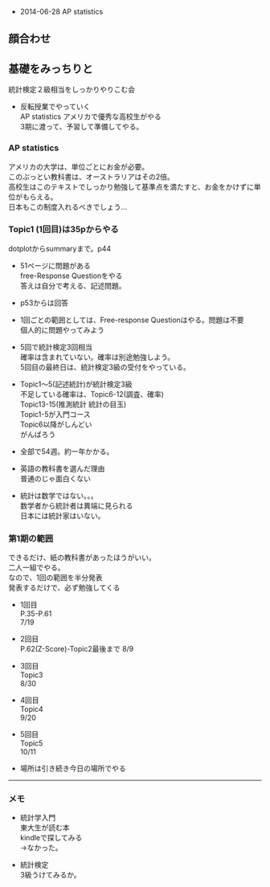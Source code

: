 * 2014-06-28 AP statistics  

## 顔合わせ  

## 基礎をみっちりと  
統計検定２級相当をしっかりやりこむ会  

* 反転授業でやっていく  
AP statistics アメリカで優秀な高校生がやる  
3期に渡って、予習して準備してやる。  

### AP statistics  
アメリカの大学は、単位ごとにお金が必要。  
このぶっとい教科書は、オーストラリアはその2倍。  
高校生はこのテキストでしっかり勉強して基準点を満たすと、お金をかけずに単位がもらえる。  
日本もこの制度入れるべきでしょう…  

### Topic1 (1回目)は35pからやる  
dotplotからsummaryまで。p44  

* 51ページに問題がある  
free-Response Questionをやる  
答えは自分で考える、記述問題。  

* p53からは回答  

* 1回ごとの範囲としては、Free-response Questionはやる。問題は不要  
個人的に問題やってみよう  

* 5回で統計検定3回相当  
確率は含まれていない。確率は別途勉強しよう。  
5回目の最終日は、統計検定3級の受付をやっている。  

* Topic1〜5(記述統計)が統計検定3級  
不足している確率は、Topic6-12(調査、確率)  
Topic13-15(推測統計 統計の目玉)  
Topic1-5が入門コース  
Topic6以降がしんどい  
がんばろう  

* 全部で54週。約一年かかる。  

* 英語の教科書を選んだ理由  
普通のじゃ面白くない  

* 統計は数学ではない。。。  
数学者から統計者は異端に見られる  
日本には統計家はいない。  

### 第1期の範囲  
できるだけ、紙の教科書があったほうがいい。  
二人一組でやる。  
なので、1回の範囲を半分発表  
発表するだけで、必ず勉強してくる  

* 1回目  
P.35-P.61  
7/19  

* 2回目  
P.62(Z-Score)-Topic2最後まで
8/9  

* 3回目  
Topic3  
8/30  

* 4回目  
Topic4  
9/20  

* 5回目  
Topic5  
10/11  


* 場所は引き続き今日の場所でやる 

----------------
### メモ  
* 統計学入門  
東大生が読む本  
kindleで探してみる  
->なかった。  

* 統計検定  
3級うけてみるか。  




